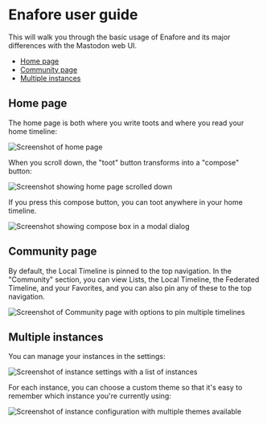 # Enafore user guide

This will walk you through the basic usage of Enafore and its major differences with the Mastodon web UI.

* [Home page](#home-page)
* [Community page](#community-page)
* [Multiple instances](#multiple-instances)

## Home page

The home page is both where you write toots and where you read your home timeline:

![Screenshot of home page](https://github.com/easrng/enafore/blob/main/docs/Screenshot1.png)

When you scroll down, the "toot" button transforms into a "compose" button:

![Screenshot showing home page scrolled down](https://github.com/easrng/enafore/blob/main/docs/Screenshot2.png)

If you press this compose button, you can toot anywhere in your home timeline.

![Screenshot showing compose box in a modal dialog](https://github.com/easrng/enafore/blob/main/docs/Screenshot3.png)

## Community page

By default, the Local Timeline is pinned to the top navigation. In the "Community" section, you can view
Lists, the Local Timeline, the Federated Timeline, and your Favorites, and you can also pin any of these to
the top navigation.

![Screenshot of Community page with options to pin multiple timelines](https://github.com/easrng/enafore/blob/main/docs/Screenshot4.png)

## Multiple instances

You can manage your instances in the settings:

![Screenshot of instance settings with a list of instances](https://github.com/easrng/enafore/blob/main/docs/Screenshot5.png)

For each instance, you can choose a custom theme so that it's easy to 
remember which instance you're currently using:

![Screenshot of instance configuration with multiple themes available](https://github.com/easrng/enafore/blob/main/docs/Screenshot6.png)
